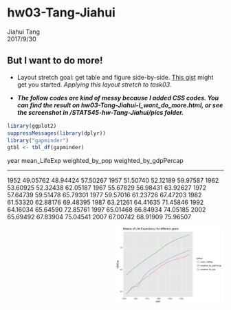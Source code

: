 # hw03-Tang-Jiahui
Jiahui Tang  
2017/9/30  

## But I want to do more!

+ Layout stretch goal: get table and figure side-by-side. [This gist](https://gist.github.com/jennybc/e9e9aba6ba18c72cec26) might get you started.
*Applying this layout stretch to task03.*

+ ***The follow codes are kind of messy because I added CSS codes. You can find the result on hw03-Tang-Jiahui-I_want_do_more.html, or see the screenshot in /STAT545-hw-Tang-Jiahui/pics folder.***


```r
library(ggplot2)
suppressMessages(library(dplyr))
library("gapminder")
gtbl <- tbl_df(gapminder)
```
<style type="text/css">
.twoC {width: 100%}
.clearer {clear: both}
.twoC .table {max-width: 50%; float: left}
.twoC img {max-width: 50%; float: right}
</style>

<div class="twoC">


 year   mean_LifeExp   weighted_by_pop   weighted_by_gdpPercap
-----  -------------  ----------------  ----------------------
 1952       49.05762          48.94424                57.50267
 1957       51.50740          52.12189                59.97587
 1962       53.60925          52.32438                62.05187
 1967       55.67829          56.98431                63.92627
 1972       57.64739          59.51478                65.79301
 1977       59.57016          61.23726                67.47203
 1982       61.53320          62.88176                69.48395
 1987       63.21261          64.41635                71.45846
 1992       64.16034          65.64590                72.85761
 1997       65.01468          66.84934                74.05185
 2002       65.69492          67.83904                75.04541
 2007       67.00742          68.91909                75.96507

![](hw03-Tang-Jiahui-I_want_to_do_more_files/figure-html/unnamed-chunk-3-1.png)<!-- -->
</div>
<div class="clearer"></div>
